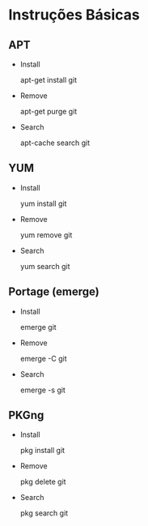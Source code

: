 
Instruções Básicas
======== 

APT
----

- Install

	apt-get install git


- Remove

	apt-get purge git


- Search

	apt-cache search git

YUM
----

- Install

	yum install git


- Remove

	yum remove git


- Search

	yum search git

Portage (emerge)
----

- Install

	emerge git


- Remove

	emerge -C git


- Search

	emerge -s git


PKGng
----

- Install

	pkg install git


- Remove

	pkg delete git


- Search

	pkg search git